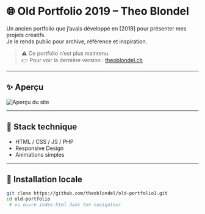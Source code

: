 # 🌐 Old Portfolio 2019 – Theo Blondel

Un ancien portfolio que j’avais développé en [2019] pour présenter mes projets créatifs.  
Je le rends public pour archive, référence et inspiration.

> ⚠️ Ce portfolio n’est plus maintenu.  
> 👉 Pour voir la dernière version : [theoblondel.ch](https://theoblondel.ch)

---

## ✨ Aperçu

![Aperçu du site](./Capture%20d'écran%202025-08-02%20103835.png)

---

## 🧰 Stack technique

- HTML / CSS / JS / PHP
- Responsive Design
- Animations simples


---

## 🚀 Installation locale

```bash
git clone https://github.com/theoblondel/old-portfolio1.git
cd old-portfolio   
 # ou ouvre index.html dans ton navigateur
